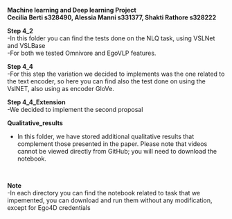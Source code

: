 **Machine learning and Deep learning Project**<br />
**Cecilia Berti s328490, Alessia Manni s331377, Shakti Rathore s328222**<br />

**Step 4_2**<br />
-In this folder you can find the tests done on the NLQ task, using VSLNet and VSLBase <br />
-For both we tested Omnivore and EgoVLP features. <br />


**Step 4_4**<br />
-For this step the variation we decided to implements was the one related to the text encoder, so here you can find also the test done on using the VslNET, also using as encoder GloVe.

**Step 4_4_Extension**<br />
-We decided to implement the second proposal
<br />

**Qualitative_results**<br />
- In this folder, we have stored additional qualitative results that complement those presented in the paper. Please note that videos cannot be viewed directly from GitHub; you will need to download the notebook.
<br />

**Note**<br />
-In each directory you can find the notebook related to task that we impemented, you can download and run them without any modification, except for Ego4D credentials

